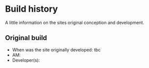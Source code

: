 # Build history

A little information on the sites original conception and development.

## Original build

- When was the site originally developed: tbc
- AM: 
- Developer(s): 
